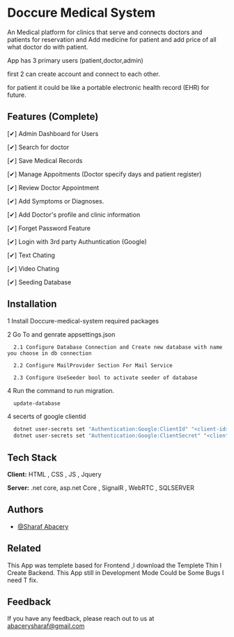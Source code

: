 ﻿# Doccure Medical System

An Medical platform for clinics that serve and connects doctors and patients for reservation and Add medicine for patient and add price of all what doctor do with patient.

App has 3 primary users (patient,doctor,admin)

first 2 can create account and connect to each other.

for patient it could be like a portable electronic health record (EHR) for future.

## Features (Complete)

[✔] Admin Dashboard for Users

[✔] Search for doctor

[✔] Save Medical Records

[✔] Manage Appoitments (Doctor specify days and patient register)

[✔] Review Doctor Appointment

[✔] Add Symptoms or Diagnoses.

[✔] Add Doctor's profile and clinic information

[✔] Forget Password Feature

[✔] Login with 3rd party Authuntication (Google)

[✔] Text Chating

[✔] Video Chating

[✔] Seeding Database

## Installation 

1 Install Doccure-medical-system required packages

2 Go To and genrate appsettings.json 

      2.1 Configure Database Connection and Create new database with name you choose in db connection
  
      2.2 Configure MailProvider Section For Mail Service
  
      2.3 Configure UseSeeder bool to activate seeder of database
   
4 Run the command to run migration.

```bash 
  update-database
```

4 secerts of google clientid

```bash 
  dotnet user-secrets set "Authentication:Google:ClientId" "<client-id>"
  dotnet user-secrets set "Authentication:Google:ClientSecret" "<client-secret>"
```

## Tech Stack

**Client:** HTML , CSS , JS , Jquery

**Server:** .net core, asp.net Core , SignalR , WebRTC , SQLSERVER

## Authors

- [@Sharaf Abacery](https://github.com/sharafabacery)


## Related

This App was templete based for Frontend ,I download the Templete Thin I Create Backend.
This App still in Development Mode Could be Some Bugs I need T fix.

## Feedback

If you have any feedback, please reach out to us at abacerysharaf@gmail.com

  
